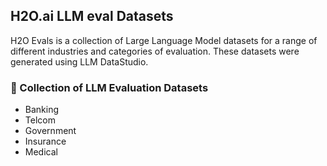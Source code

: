 ## H2O.ai LLM eval Datasets 

H2O Evals is a collection of Large Language Model datasets for a range of different industries and categories of evaluation. These datasets were generated using LLM DataStudio. 

### 💯 Collection of LLM Evaluation Datasets 

- Banking
- Telcom
- Government
- Insurance
- Medical 
